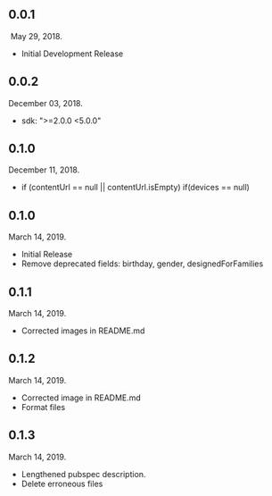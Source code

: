 ## 0.0.1 
‎  May ‎29, ‎2018. 
- Initial Development Release

## 0.0.2 
  December 03, ‎2018. 
- sdk: ">=2.0.0 <5.0.0"

## 0.1.0 
  December 11, ‎2018. 
- if (contentUrl == null || contentUrl.isEmpty)  if(devices == null)

## 0.1.0
  March 14, 2019. 
- Initial Release
- Remove deprecated fields: birthday, gender, designedForFamilies

## 0.1.1
  March 14, 2019. 
- Corrected images in README.md

## 0.1.2
  March 14, 2019. 
- Corrected image in README.md
- Format files

## 0.1.3
  March 14, 2019. 
- Lengthened pubspec description.
- Delete erroneous files